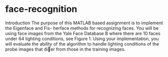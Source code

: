 # face-recognition
Introduction
The purpose of this MATLAB based assignment is to implement the Eigenface and Fis-
herface methods for recognizing faces. You will be using face images from the Yale Face
Database B where there are 10 faces under 64 lighting conditions, see Figure 1. Using your
implementation, you will evaluate the ability of the algorithm to handle lighting conditions
of the probe images that dier from those in the training images.
